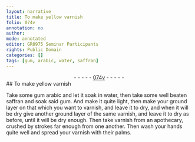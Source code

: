 ```yaml
---
layout: narrative
title: To make yellow varnish
folio: 074v
annotation: no
author:
mode: annotated
editor: GR8975 Seminar Participants
rights: Public Domain
categories: []
tags: [gum, arabic, water, saffran]
---
```


 <div class="folio" align="center">- - - - - <a href="http://gallica.bnf.fr/ark:/12148/btv1b10500001g/f154.image" target="_blank">074v</a> - - - - - </div> 
## To make yellow varnish

 
Take some <span class="material">gum arabic</span> and let it soak in <span class="material">water</span>, then take some well beaten <span class="material">saffran</span> and soak said gum. And make it quite light, then make your ground layer on that which you want to varnish, and leave it to dry, and when it will be dry give another ground layer of the same <span class="sup">varnish</span>, and leave it to dry as before, until it will be dry enough. Then take varnish from an <span class="place">apothecary</span>, crushed by strokes far enough from one another. Then wash your hands quite well and spread your varnish with their palms.
 